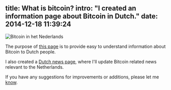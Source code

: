 title: What is bitcoin?
intro: "I created an information page about Bitcoin in Dutch."
date: 2014-12-18 11:39:24
---
<img class="noshadow" src="nl.png" alt="Bitcoin in het Nederlands">

The purpose of [this page](/bitcoin) is to provide easy to understand information about Bitcoin to Dutch people.

I also created a [Dutch news page](/nieuws), where I'll update Bitcoin related news relevant to the Netherlands.

If you have any suggestions for improvements or additions, please let me [know](&#109;&#97;&#105;&#108;&#116;&#111;&#58;&#109;&#97;&#105;&#108;&#64;&#115;&#118;&#100;&#98;&#46;&#99;&#111;).
